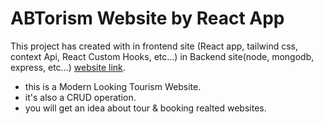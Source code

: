 # ABTorism Website by React App

This project has created with in frontend site (React app, tailwind css, context Api, React Custom Hooks, etc...)  in Backend site(node, mongodb, express, etc...)  [website link](https://ab-tourism.netlify.app/).

* this is a Modern Looking Tourism Website.
* it's also a CRUD operation.
* you will get an idea about tour  & booking realted websites.
